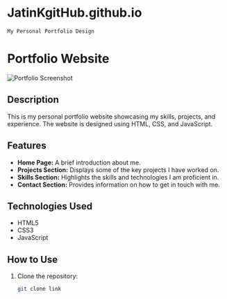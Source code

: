 # JatinKgitHub.github.io
```
My Personal Portfolio Design
```
# Portfolio Website

![Portfolio Screenshot](https://drive.google.com/file/d/17zXqD8yp4XDVzSR9B3HMjathfTW2s4ys/view?usp=drive_link)

## Description

This is my personal portfolio website showcasing my skills, projects, and experience. The website is designed using HTML, CSS, and JavaScript.

## Features

- **Home Page:** A brief introduction about me.
- **Projects Section:** Displays some of the key projects I have worked on.
- **Skills Section:** Highlights the skills and technologies I am proficient in.
- **Contact Section:** Provides information on how to get in touch with me.

## Technologies Used

- HTML5
- CSS3
- JavaScript

## How to Use

1. Clone the repository:
   ```bash
   git clone link

